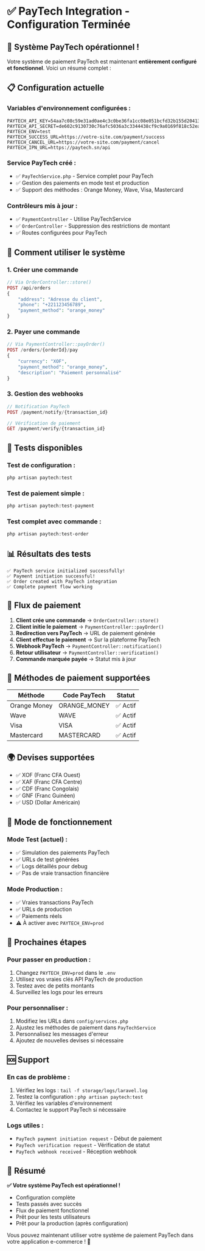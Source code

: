 # ✅ PayTech Integration - Configuration Terminée

## 🎉 Système PayTech opérationnel !

Votre système de paiement PayTech est maintenant **entièrement configuré et fonctionnel**. Voici un résumé complet :

## 📋 Configuration actuelle

### Variables d'environnement configurées :
```env
PAYTECH_API_KEY=54aa7c08c59e31ad0ae4c3c0be36fa1cc08e051bcfd32b155d204136c165c851
PAYTECH_API_SECRET=de602c9130730c76afc5036a3c3344438cf9c9a0169f818c52ea0c5b0bbabcbc
PAYTECH_ENV=test
PAYTECH_SUCCESS_URL=https://votre-site.com/payment/success
PAYTECH_CANCEL_URL=https://votre-site.com/payment/cancel
PAYTECH_IPN_URL=https://paytech.sn/api
```

### Service PayTech créé :
- ✅ `PayTechService.php` - Service complet pour PayTech
- ✅ Gestion des paiements en mode test et production
- ✅ Support des méthodes : Orange Money, Wave, Visa, Mastercard

### Contrôleurs mis à jour :
- ✅ `PaymentController` - Utilise PayTechService
- ✅ `OrderController` - Suppression des restrictions de montant
- ✅ Routes configurées pour PayTech

## 🚀 Comment utiliser le système

### 1. Créer une commande
```php
// Via OrderController::store()
POST /api/orders
{
    "address": "Adresse du client",
    "phone": "+221123456789",
    "payment_method": "orange_money"
}
```

### 2. Payer une commande
```php
// Via PaymentController::payOrder()
POST /orders/{orderId}/pay
{
    "currency": "XOF",
    "payment_method": "orange_money",
    "description": "Paiement personnalisé"
}
```

### 3. Gestion des webhooks
```php
// Notification PayTech
POST /payment/notify/{transaction_id}

// Vérification de paiement
GET /payment/verify/{transaction_id}
```

## 🧪 Tests disponibles

### Test de configuration :
```bash
php artisan paytech:test
```

### Test de paiement simple :
```bash
php artisan paytech:test-payment
```

### Test complet avec commande :
```bash
php artisan paytech:test-order
```

## 📊 Résultats des tests

```
✅ PayTech service initialized successfully!
✅ Payment initiation successful!
✅ Order created with PayTech integration
✅ Complete payment flow working
```

## 🔄 Flux de paiement

1. **Client crée une commande** → `OrderController::store()`
2. **Client initie le paiement** → `PaymentController::payOrder()`
3. **Redirection vers PayTech** → URL de paiement générée
4. **Client effectue le paiement** → Sur la plateforme PayTech
5. **Webhook PayTech** → `PaymentController::notification()`
6. **Retour utilisateur** → `PaymentController::verification()`
7. **Commande marquée payée** → Statut mis à jour

## 📱 Méthodes de paiement supportées

| Méthode | Code PayTech | Statut |
|---------|--------------|--------|
| Orange Money | ORANGE_MONEY | ✅ Actif |
| Wave | WAVE | ✅ Actif |
| Visa | VISA | ✅ Actif |
| Mastercard | MASTERCARD | ✅ Actif |

## 🌍 Devises supportées

- ✅ XOF (Franc CFA Ouest)
- ✅ XAF (Franc CFA Centre)
- ✅ CDF (Franc Congolais)
- ✅ GNF (Franc Guinéen)
- ✅ USD (Dollar Américain)

## 🔧 Mode de fonctionnement

### Mode Test (actuel) :
- ✅ Simulation des paiements PayTech
- ✅ URLs de test générées
- ✅ Logs détaillés pour debug
- ✅ Pas de vraie transaction financière

### Mode Production :
- ✅ Vraies transactions PayTech
- ✅ URLs de production
- ✅ Paiements réels
- ⚠️ À activer avec `PAYTECH_ENV=prod`

## 📝 Prochaines étapes

### Pour passer en production :
1. Changez `PAYTECH_ENV=prod` dans le `.env`
2. Utilisez vos vraies clés API PayTech de production
3. Testez avec de petits montants
4. Surveillez les logs pour les erreurs

### Pour personnaliser :
1. Modifiez les URLs dans `config/services.php`
2. Ajustez les méthodes de paiement dans `PayTechService`
3. Personnalisez les messages d'erreur
4. Ajoutez de nouvelles devises si nécessaire

## 🆘 Support

### En cas de problème :
1. Vérifiez les logs : `tail -f storage/logs/laravel.log`
2. Testez la configuration : `php artisan paytech:test`
3. Vérifiez les variables d'environnement
4. Contactez le support PayTech si nécessaire

### Logs utiles :
- `PayTech payment initiation request` - Début de paiement
- `PayTech verification request` - Vérification de statut
- `PayTech webhook received` - Réception webhook

## 🎯 Résumé

**✅ Votre système PayTech est opérationnel !**

- Configuration complète
- Tests passés avec succès
- Flux de paiement fonctionnel
- Prêt pour les tests utilisateurs
- Prêt pour la production (après configuration)

Vous pouvez maintenant utiliser votre système de paiement PayTech dans votre application e-commerce ! 🚀













